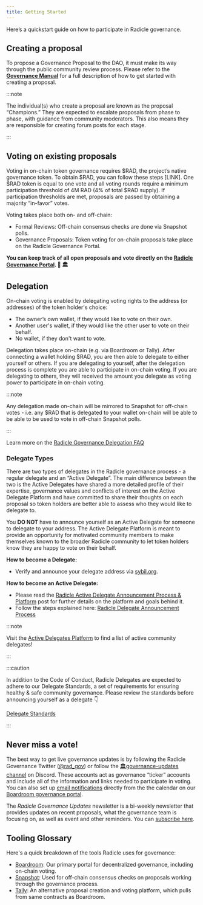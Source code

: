 ```yaml
---
title: Getting Started
---
```


Here’s a quickstart guide on how to participate in Radicle governance.

## Creating a proposal

To propose a Governance Proposal to the DAO, it must make its way through the public community review process. Please
refer to the [**Governance Manual**](manual.md) for a full description of how to get started with creating a proposal.

:::note

The individual(s) who create a proposal are known as the proposal “Champions.” They are expected to escalate proposals
from phase to phase, with guidance from community moderators. This also means they are responsible for creating forum
posts for each stage.

:::

## Voting on existing proposals

Voting in on-chain token governance requires $RAD, the project’s native governance token. To obtain $RAD, you can follow
these steps [LINK]. One $RAD token is equal to one vote and all voting rounds require a minimum participation threshold
of 4M RAD (4% of total $RAD supply). If participation thresholds are met, proposals are passed by obtaining a majority
“in-favor” votes.

Voting takes place both on- and off-chain:

- Formal Reviews: Off-chain consensus checks are done via Snapshot polls.
- Governance Proposals: Token voting for on-chain proposals take place on the Radicle Governance Portal.

**You can keep track of all open proposals and vote directly on the [Radicle Governance
Portal](https://boardroom.io/radicle/overview). 🌱 🏛️**

## Delegation

On-chain voting is enabled by delegating voting rights to the address (or addresses) of the token holder's choice:

- The owner’s own wallet, if they would like to vote on their own.
- Another user's wallet, if they would like the other user to vote on their behalf.
- No wallet, if they don't want to vote.

Delegation takes place on-chain (e.g. via Boardroom or Tally). After connecting a wallet holding $RAD, you are then able
to delegate to either yourself or others. If you are delegating to yourself, after the delegation process is complete
you are able to participate in on-chain voting. If you are delegating to others, they will received the amount you
delegate as voting power to participate in on-chain voting.

:::note

Any delegation made on-chain will be mirrored to Snapshot for off-chain votes - i.e. any $RAD that is delegated to your
wallet on-chain will be able to be able to be used to vote in off-chain Snapshot polls.

:::

Learn more on the [Radicle Governance Delegation FAQ](https://forest-text-046.notion.site/dcdbafa580ba4b77ac3e665139cbad1f)

### Delegate Types

There are two types of delegates in the Radicle governance process - a regular delegate and an “Active Delegate”. The
main difference between the two is the Active Delegates have shared a more detailed profile of their expertise,
governance values and conflicts of interest on the Active Delegate Platform and have committed to share their thoughts
on each proposal so token holders are better able to assess  who they would like to delegate to. 

You **DO NOT** have to announce yourself as an Active Delegate for someone to delegate to your address. The Active
Delegate Platform is meant to provide an opportunity for motivated community members to make themselves known to the
broader Radicle community to let token holders know they are happy to vote on their behalf.

**How to become a Delegate:**

- Verify and announce your delegate address via [sybil.org](http://sybil.org/).

**How to become an Active Delegate:**

- Please read the [Radicle Active Delegate Announcement Process &
    Platform](https://radicle.community/t/radicle-active-delegate-announcement-process-platform/2669) post for further
    details on the platform and goals behind it.
- Follow the steps explained here: [Radicle Delegate Announcement
  Process](https://radicle.community/t/radicle-delegate-announcement-process/2668)

:::note

Visit the [Active Delegates
Platform](https://forest-text-046.notion.site/02bd9d2ca1b64e04bc92dc93ff823afb?v=7b05e551acfa44309930774659ca043a) to
find a list of active community delegates!

:::

:::caution

In addition to the Code of Conduct, Radicle Delegates are expected to adhere to our Delegate Standards, a set of
requirements for ensuring healthy & safe community governance. Please review the standards before announcing yourself as
a delegate 👇

[Delegate Standards](https://forest-text-046.notion.site/Delegate-Standards-63d1cbbab92440bca07d1c2eec420a2b)

:::

## Never miss a vote!

The best way to get live governance updates is by following the Radicle Governance Twitter
([@rad_gov](https://twitter.com/rad_gov)) or follow the [🏛️governance-updates channel](https://discord.com/channels/841318878125490186/955793826264514560) on Discord. These accounts act as
governance “ticker” accounts and include all of the information and links needed to participate in voting. You can also
set up [email notifications](https://app.tango.us/app/workflow/Email-Notifications-ac8d8e2eff5746f48ebd17e1f6b2b6ff) directly from the the calendar on our [Boardroom governance portal](https://boardroom.io/radicle/overview). 

The *Radicle Governance Updates* newsletter is a bi-weekly newsletter that provides updates on recent proposals, what
the governance team is focusing on, as well as event and other reminders. You can [subscribe
here](https://bit.ly/3trPqXA).

## Tooling Glossary

Here's a quick breakdown of the tools Radicle uses for governance:

- [Boardroom](https://boardroom.io/radicle/): Our primary portal for decentralized governance, including on-chain
  voting.
- [Snapshot](https://snapshot.org/#/gov.radicle.eth): Used for off-chain consensus checks on proposals working through
  the governance process.
- [Tally](https://www.tally.xyz/gov/eip155:1:0x690e775361AD66D1c4A25d89da9fCd639F5198eD): An alternative proposal
  creation and voting platform, which pulls from same contracts as Boardroom.
